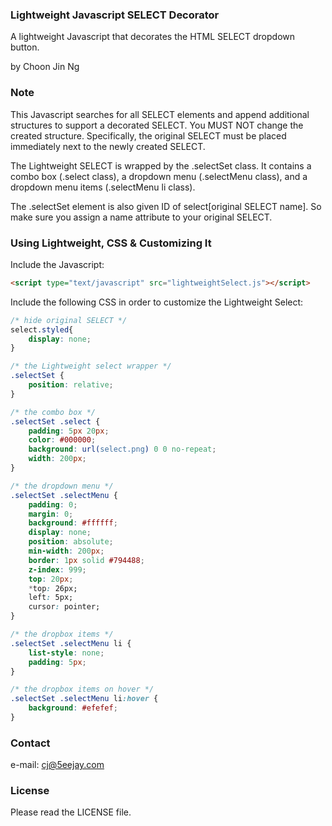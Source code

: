 ### Lightweight Javascript SELECT Decorator

A lightweight Javascript that decorates the HTML SELECT dropdown button.

by Choon Jin Ng

### Note

This Javascript searches for all SELECT elements and append additional structures to support a decorated SELECT.
You MUST NOT change the created structure. Specifically, the original SELECT must be placed immediately next to the newly created SELECT.

The Lightweight SELECT is wrapped by the .selectSet class. It contains a combo box (.select class), a dropdown menu (.selectMenu class), and a dropdown menu items (.selectMenu li class).

The .selectSet element is also given ID of select[original SELECT name]. So make sure you assign a name attribute to your original SELECT.

### Using Lightweight, CSS & Customizing It

Include the Javascript:

```html
<script type="text/javascript" src="lightweightSelect.js"></script>
```

Include the following CSS in order to customize the Lightweight Select:

```css
/* hide original SELECT */
select.styled{
	display: none;
}

/* the Lightweight select wrapper */
.selectSet {
    position: relative;
}

/* the combo box */
.selectSet .select {
	padding: 5px 20px;
    color: #000000;
    background: url(select.png) 0 0 no-repeat;
    width: 200px;
}

/* the dropdown menu */
.selectSet .selectMenu {
    padding: 0;
    margin: 0;
    background: #ffffff;
    display: none;
    position: absolute;
    min-width: 200px;
    border: 1px solid #794488;
    z-index: 999;
    top: 20px;
    *top: 26px;
    left: 5px;
    cursor: pointer;
}

/* the dropbox items */
.selectSet .selectMenu li {
    list-style: none;
    padding: 5px; 
}

/* the dropbox items on hover */
.selectSet .selectMenu li:hover {
	background: #efefef;
}
```

### Contact

e-mail: cj@5eejay.com

### License

Please read the LICENSE file.